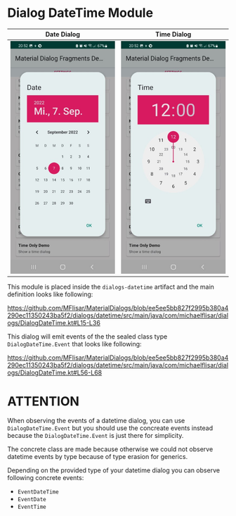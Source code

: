 # Dialog DateTime Module

| Date Dialog | Time Dialog |
| :---: | :---: |
| ![Dialog](../images/dialog_date.jpg?raw=true "Dialog") | ![Dialog](../images/dialog_time.jpg?raw=true "Dialog") |

This module is placed inside the `dialogs-datetime` artifact and the main definition looks like following:

https://github.com/MFlisar/MaterialDialogs/blob/ee5ee5bb827f2995b380a4290ec11350243ba5f2/dialogs/datetime/src/main/java/com/michaelflisar/dialogs/DialogDateTime.kt#L15-L36

This dialog will emit events of the the sealed class type `DialogDateTime.Event` that looks like following:

https://github.com/MFlisar/MaterialDialogs/blob/ee5ee5bb827f2995b380a4290ec11350243ba5f2/dialogs/datetime/src/main/java/com/michaelflisar/dialogs/DialogDateTime.kt#L56-L68

# ATTENTION

When observing the events of a datetime dialog, you can use `DialogDateTime.Event` but you should use the concreate events instead because the `DialogDateTime.Event` is just there for simplicity.

The concrete class are made because otherwise we could not observe datetime events by type because of type erasion for generics.

Depending on the provided type of your datetime dialog you can observe following concrete events:

* `EventDateTime`
* `EventDate`
* `EventTime`

